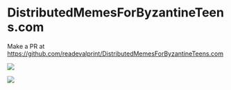 # DistributedMemesForByzantineTeens.com

Make a PR at https://github.com/readevalprint/DistributedMemesForByzantineTeens.com

![](https://img.shields.io/twitter/follow/ByzantineTeens.svg?label=Follow&style=social)

![](https://img.shields.io/github/contributors/readevalprint/distributedmemesforbyzantineteens.com.svg?style=social)
